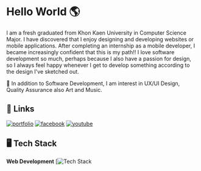 
# Hello World 🌎 

I am a fresh graduated from Khon Kaen University in Computer Science Major. I have discovered that I enjoy designing and developing websites or mobile applications. After completing an internship as a mobile developer, I became increasingly confident that this is my path!! I love software development so much, perhaps because I also have a passion for design, so I always feel happy whenever I get to develop something according to the design I've sketched out.

🎈 In addition to Software Development, I am interest in UX/UI Design, Quality Assurance also Art and Music.



## 🔗 Links
[![portfolio](https://img.shields.io/badge/portfolio_2023-000?style=for-the-badge&logo=ko-fi&logoColor=white)](https://terraexrth.github.io/)
[![facebook](https://img.shields.io/badge/facebook-1877F2?style=for-the-badge&logo=facebook&logoColor=white)](https://www.facebook.com/jrchjirapat/)
[![youtube](https://img.shields.io/badge/youtube-FF0000?style=for-the-badge&logo=youtube&logoColor=white)](https://www.youtube.com/channel/UCw1UQFNbBOVZu089MIuGgLg)

## 🖥 Tech Stack

**Web Development**
[![Tech Stack](https://github-readme-tech-stack.vercel.app/api/cards?title=Tech+Stack&lineCount=1&line1=React%2CReact%2C1ab2ff%3BMUI%2CMaterial+UI%2C007aff%3BExpress%2CExpress%2Cffffff%3Bnode.js%2CNode.js%2C186500%3Bmongodb%2CMongo+DB%2C36ff2b%3Bfirebase%2Cfirebase%2Cff4c00%3Bbootstrap%2CBootstrap%2C8759ff%3B)

